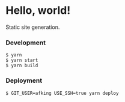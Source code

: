 Hello, world!
=============

Static site generation.

### Development

```
$ yarn
$ yarn start
$ yarn build
```

### Deployment

```
$ GIT_USER=afking USE_SSH=true yarn deploy
```
